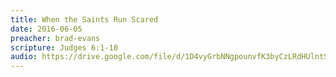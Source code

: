 ```yaml
---
title: When the Saints Run Scared
date: 2016-06-05
preacher: brad-evans
scripture: Judges 6:1-10
audio: https://drive.google.com/file/d/1D4vyGrbNNgpounvfK3byCzLRdHUlntS5/view
---
```

